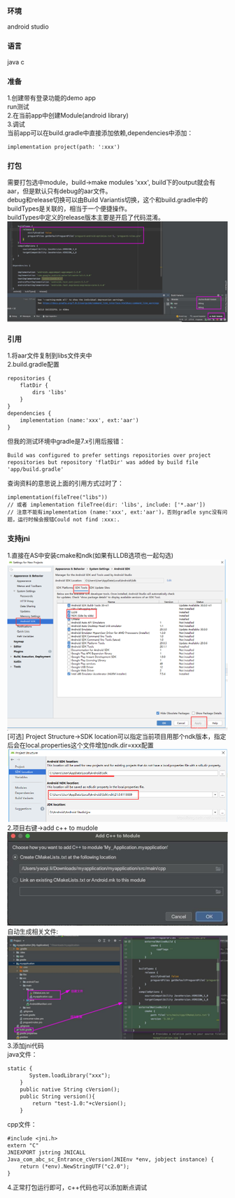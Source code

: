 ### 环境 
android studio
### 语言  
java c
### 准备  
1.创建带有登录功能的demo app   
run测试  
2.在当前app中创建Module(android library)   
3.调试  
当前app可以在build.gradle中直接添加依赖,dependencies中添加：  
```
implementation project(path: ':xxx')
```
### 打包
需要打包选中module，build->make modules 'xxx', build下的output就会有aar，但是默认只有debug的aar文件。    
debug和release切换可以由Build Variantis切换，这个和build.gradle中的buildTypes是关联的，相当于一个便捷操作。  
buildTypes中定义的release版本主要是开启了代码混淆。  
![](./images/aar项目开发和使用-01.jpg)
### 引用
1.将aar文件复制到libs文件夹中  
2.build.gradle配置
```
repositories {
    flatDir {
        dirs 'libs'
    }
}
dependencies {
    implementation (name:'xxx', ext:'aar')
}
```
但我的测试环境中gradle是7.x引用后报错：
```
Build was configured to prefer settings repositories over project repositories but repository 'flatDir' was added by build file 'app/build.gradle'
```
查询资料的意思说上面的引用方式过时了：
```
implementation(fileTree("libs"))
// 或者 implementation fileTree(dir: 'libs', include: ['*.aar'])
// 注意不能有implementation (name:'xxx', ext:'aar')，否则gradle sync没有问题，运行时候会报错Could not find :xxx:.
```

### 支持jni 
1.直接在AS中安装cmake和ndk(如果有LLDB选项也一起勾选)    
![](./images/aar项目开发和使用-02.png)  
[可选] Project Structure->SDK location可以指定当前项目用那个ndk版本，指定后会在local.properties这个文件增加ndk.dir=xxx配置   
![](./images/aar项目开发和使用-03.png)  
2.项目右键->add c++ to mudole
![](./images/aar项目开发和使用-04.jpg)
自动生成相关文件:
![](./images/aar项目开发和使用-05.jpg)
3.添加jni代码  
java文件：   
```
static {
       System.loadLibrary("xxx");
    }
    public native String cVersion();
    public String version(){
        return "test-1.0:"+cVersion();
    }
```
cpp文件：  
```
#include <jni.h>
extern "C"
JNIEXPORT jstring JNICALL
Java_com_abc_sc_Entrance_cVersion(JNIEnv *env, jobject instance) {
    return (*env).NewStringUTF("c2.0");
}
```
4.正常打包运行即可，c++代码也可以添加断点调试
